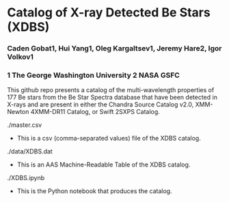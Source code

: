 # Catalog of X-ray Detected Be Stars (XDBS)

### Caden Gobat1, Hui Yang1, Oleg Kargaltsev1, Jeremy Hare2, Igor Volkov1
### 1 The George Washington University 2 NASA GSFC 

This github repo presents a catalog of the multi-wavelength properties of 177 Be stars from the Be Star Spectra database that have been detected in X-rays and are present in either the Chandra Source Catalog v2.0, XMM-Newton 4XMM-DR11 Catalog, or Swift 2SXPS Catalog. 

./master.csv 
- This is a csv (comma-separated values) file of the XDBS catalog. 

./data/XDBS.dat
- This is an AAS Machine-Readable Table of the XDBS catalog. 

./XDBS.ipynb
- This is the Python notebook that produces the catalog. 

